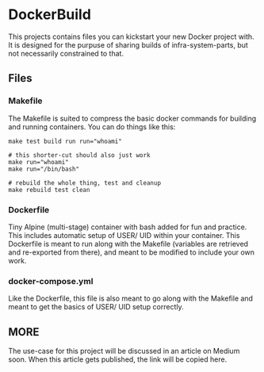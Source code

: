 # DockerBuild

This projects contains files you can kickstart your new Docker project with. It is designed for the purpuse of sharing builds of infra-system-parts, but not necessarily constrained to that.

## Files

### Makefile
The Makefile is suited to compress the basic docker commands for building and running containers. You can do things like this:
```
make test build run run="whoami"

# this shorter-cut should also just work
make run="whoami"
make run="/bin/bash"

# rebuild the whole thing, test and cleanup
make rebuild test clean
```

### Dockerfile 
Tiny Alpine (multi-stage) container with bash added for fun and practice. This includes automatic setup of USER/ UID within your container. This Dockerfile is meant to run along with the Makefile (variables are retrieved and re-exported from there), and meant to be modified to include your own work.

### docker-compose.yml
Like the Dockerfile, this file is also meant to go along with the Makefile and meant to get the basics of USER/ UID setup correctly.

## MORE
The use-case for this project will be discussed in an article on Medium soon. When this article gets published, the link will be copied here.
